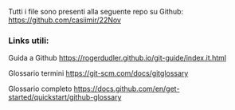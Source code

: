 Tutti i file sono presenti alla seguente repo su Github:
https://github.com/casiimir/22Nov

### Links utili:

Guida a Github
https://rogerdudler.github.io/git-guide/index.it.html

Glossario termini
https://git-scm.com/docs/gitglossary

Glossario completo
https://docs.github.com/en/get-started/quickstart/github-glossary
